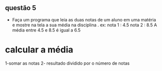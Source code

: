 ## questão 5 
- Faça um programa que leia as duas notas de um aluno em uma matéria e mostre na tela a sua média na disciplina .
ex: 
nota 1 : 4.5
nota 2 : 8.5
A média entre 4.5 e 8.5 é igual a 6.5

# calcular a média 
1-somar as notas 
2- resultado dividido por o número de notas 

